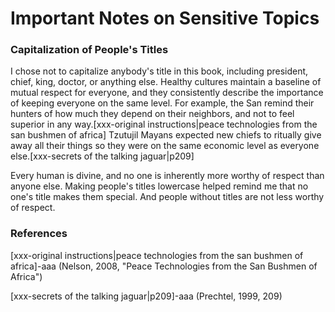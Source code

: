 # Important Notes on Sensitive Topics

### Capitalization of People's Titles

I chose not to capitalize anybody's title in this book, including president, chief, king, doctor, or anything else. Healthy cultures maintain a baseline of mutual respect for everyone, and they consistently describe the importance of keeping everyone on the same level. For example, the San remind their hunters of how much they depend on their neighbors, and not to feel superior in any way.[xxx-original instructions|peace technologies from the san bushmen of africa] Tzutujil Mayans expected new chiefs to ritually give away all their things so they were on the same economic level as everyone else.[xxx-secrets of the talking jaguar|p209]

Every human is divine, and no one is inherently more worthy of respect than anyone else. Making people's titles lowercase helped remind me that no one's title makes them special. And people without titles are not less worthy of respect.

### References

[xxx-original instructions|peace technologies from the san bushmen of africa]-aaa (Nelson, 2008, "Peace Technologies from the San Bushmen of Africa")

[xxx-secrets of the talking jaguar|p209]-aaa (Prechtel, 1999, 209)